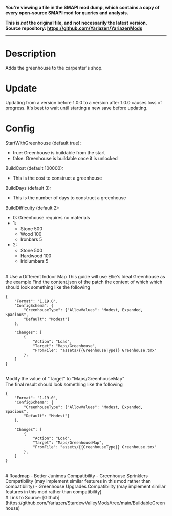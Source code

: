 **You're viewing a file in the SMAPI mod dump, which contains a copy of every open-source SMAPI mod
for queries and analysis.**

**This is _not_ the original file, and not necessarily the latest version.**  
**Source repository: https://github.com/Yariazen/YariazenMods**

----

# Description
Adds the greenhouse to the carpenter's shop.
<br>
# Update
Updating from a version before 1.0.0 to a version after 1.0.0 causes loss of progress. It's best to wait until starting a new save before updating.
<br>
# Config
StartWithGreenhouse (default true):
- true: Greenhouse is buildable from the start
- false: Greenhouse is buildable once it is unlocked

BuildCost (default 100000):
- This is the cost to construct a greenhouse

BuildDays (default 3):
- This is the number of days to construct a greenhouse

BuildDifficulty (default 2):
- 0: Greenhouse requires no materials
- 1:
  - Stone 500
  - Wood 100
  - Ironbars 5
- 2:
  - Stone 500
  - Hardwood 100
  - ﻿Iridiumbars 5
<br>
# Use a Different Indoor Map
This guide will use Ellie's Ideal Greenhouse as the example
Find the content.json of the patch the content of which which should look something like the following

	{
		"Format": "1.19.0",
		"ConfigSchema": {
			"GreenhouseType": {"AllowValues": "Modest, Expanded, Spacious",
			"Default": "Modest"}
		},
	
		"Changes": [
    		{
				"Action": "Load",
				"Target": "Maps/Greenhouse",
				"FromFile": "assets/{{GreenhouseType}} Greenhouse.tmx"
			},
		]
	}
<br>
Modify the value of "Target" to "Maps/GreenhouseMap" <br>
The final result should look something like the following

	{
		"Format": "1.19.0",
		"ConfigSchema": {
			"GreenhouseType": {"AllowValues": "Modest, Expanded, Spacious",
			"Default": "Modest"}
		},
	
		"Changes": [
    		{
				"Action": "Load",
				"Target": "Maps/GreenhouseMap",
				"FromFile": "assets/{{GreenhouseType}} Greenhouse.tmx"
			},
		]
	}
<br>
# Roadmap
- Better Junimos Compatibility
- Greenhouse Sprinklers Compatibility (may implement similar features in this mod rather than compatibility)
- Greenhouse Upgrades Compatibility (may implement similar features in this mod rather than compatibility)
<br>
# Link to Source: [Github](https://github.com/Yariazen/StardewValleyMods/tree/main/BuildableGreenhouse)